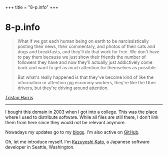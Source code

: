 +++
title = "8-p.info"
+++

# 8-p.info

> What if we got each human being on earth to be narcissistically posting their news, their commentary, and photos of their cats and dogs and breakfasts, and they'll do that work for free. We don't have to pay them because we just show their friends the number of followers they have and now they'll actually just addictively come back and want to get as much attention for themselves as possible.
>
> But what's really happened is that they've become kind of like the information or attention gig economy workers, they're like the Uber drivers, but they're driving around attention.
>

[Tristan Harris](https://www.humanetech.com/podcast/13-mr-harris-goes-to-washington)

----

I bought this domain in 2003 when I got into a college.
This was the place where I used to distribute software.
While all files are still there,
I don't link them from here since they would not be relevant anymore.

Nowadays my updates go to my [blogs](https://blog.8-p.info/).
I'm also active on [GitHub](https://github.com/kzys/).

Oh, let me introduce myself. I'm
<a class="h-card" class="u-url" rel="me" href="/me/">Kazuyoshi Kato</a>,
a Japanese software developer in Seattle, Washington.

